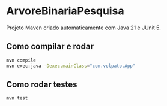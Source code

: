 # ArvoreBinariaPesquisa

Projeto Maven criado automaticamente com Java 21 e JUnit 5.

## Como compilar e rodar

```bash
mvn compile
mvn exec:java -Dexec.mainClass="com.volpato.App"
```

## Como rodar testes

```bash
mvn test
```

